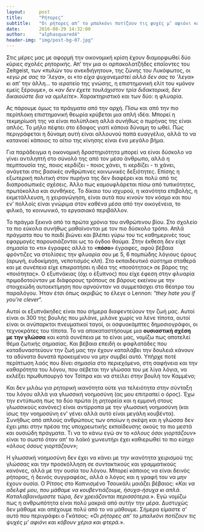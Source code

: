 ```yaml
---
layout:     post
title:      "Ρήτορες"
subtitle:   "Οι ρήτορες απ’ το μπαλκόνι ποτίζουν τις ψυχές μ’ αφιόνι και κόβουν χέρια και φτερά."
date:       2016-08-29 14:32:00
author:     "alphasquared4"
header-img: "img/post-bg-07.jpg"
---
```


Στις μέρες μας με αφορμή την οικονομική κρίση έχουν διαμορφωθεί δύο κύριες σχολές ρητορικής. Απ’ την μια οι αρπακολατζήδες επαΐοντες του Zeitgeist, των «πυλών του ανεκδιήγητου», της ζώνης του Λυκόφωτος, οι «*εγώ ρε σας το ’λεγα*», οι «*το είχα ψυχανεμιστεί αλλά δεν σας το ’λεγα*» κι απ’ την άλλη... το ιερατείο της γνώσης, η επιστημονική ελίτ του «μόνον εμείς ξέρουμε», οι «*αν δεν έχετε τουλάχιστον τρία διδακτορικά, δεν δικαιούστε δια να ομιλείτε*». Χαρακτηριστικό και των δύο: η φλυαρία.

Ας πάρουμε όμως τα πράγματα από την αρχή. Πίσω και από την πιο περίπλοκη επιστημονική θεωρία κρύβεται μια απλή ιδέα. Μπορεί η τεκμηρίωσή της να είναι πολύπλοκη αλλά συνήθως ο πυρήνας της είναι απλός. Το μήλο πέφτει στο έδαφος γιατί κάποια δύναμη το ωθεί. Πώς περιγράφεται η δύναμη αυτή είναι αλλουνού παπά ευαγγέλιο, αλλά το να κατανοεί κάποιος το αίτιο της κίνησης είναι ένα μεγάλο βήμα.

Για παράδειγμα η οικονομική δραστηριότητα μπορεί να είναι δύσκολο να γίνει αντιληπτή στο σύνολό της από τον μέσο άνθρωπο, αλλά η πεμπτουσία της, ποιος κερδίζει - ποιος χάνει, τι κερδίζει - τι χάνει, ανάγεται στις βασικές ανθρώπινες κοινωνικές δεξιότητες. Επίσης η εξωτερική πολιτική στον πυρήνα της δεν διαφέρει και πολύ από τις διαπροσωπικές σχέσεις. Άλλο πως καμουφλάρεται πίσω από τυπικότητες, πρωτόκολλα και συνθήκες. Το δίκαιο του ισχυρού, η ικανότητα επιβολής, η εκμετάλλευση, η χειραγώγηση, είναι αυτά που κινούν τον κόσμο και που εν’ πολλοίς είναι γνώριμα στον καθένα μέσα από την οικογένεια, το φιλικό, το κοινωνικό, το εργασιακό περιβάλλον.

Το πράγμα ξεκινά από τα πρώτα χρόνια του ανθρώπινου βίου. Στο σχολείο τα πιο εύκολα συνήθως μαθαίνονται με τον πιο δύσκολο τρόπο. Απλά πράγματα που το παιδί βιώνει και βλέπει γύρω του τις καθημερινές τους εφαρμογές παρουσιάζονται ως το όγδοο θαύμα. Στην έκθεση δεν είχε σημασία το «τι» έγραφες αλλά το «**πόσο**» έγραφες, αφού βέβαια φρόντιζες να στολίσεις την φλυαρία σου με 5, 6 πομπώδης λόγιους όρους (αρωγή, ευδοκίμηση, νεποτισμός κλπ). Στο εκπαιδευτικό σύστημα σταθερά και με συνέπεια είχε επικρατήσει η ιδέα της «ποσότητας» σε βάρος της «ποιότητας». Ο εξυπνάκιας (όχι ο έξυπνος) που είχε έφεση στην φλυαρία πριμοδοτούνταν με διάφορους τρόπους σε βάρους εκείνου με την στοιχειώδη αυτοεκτίμηση που αρνούνταν να συμμετάσχει στο θέατρο του παραλόγου. Ήταν έτσι όπως ακριβώς το έλεγε ο Lennon: “*they hate you if you’re clever*”.

Αυτοί οι εξυπνάκηδες είναι που σήμερα διαφεντεύουν την ζωή μας. Αυτοί είναι οι 300 της βουλής που μιλάνε, μιλάνε χωρίς να λένε τίποτα, αυτοί είναι οι ανύπαρκτοι πνευματικοί ταγοί, οι οσφυοκάμπτες δημοσιογράφοι, οι τεχνοκράτες του τίποτα. Το να αποκαταστήσουμε μια **ουσιαστική σχέση με την γλώσσα** και κατά συνέπεια με το είναι μας, νομίζω πως αποτελεί θέμα ζωτικής σημασίας. Και βέβαια επειδή οι φαφλατάδες που καταδυναστεύουν την ζωή μας την έχουν καταλάβει την δουλειά κάνουν τα αδύνατα δυνατά προκειμένου να μην συμβεί αυτό. Υπήρχε ποτέ περίπτωση λαός που δίνει σημασία στο περιεχόμενο, στη σαφήνεια και την καθαρότητα του λόγου, που σέβεται την γλώσσα του με λίγα λόγια, να εκλέξει πρωθυπουργό τον Τσίπρα και να στείλει στην βουλή τον Καμμένο;

Και δεν μιλάω για ρητορική ικανότητα ούτε για τελειότητα στην σύνταξη του λόγου αλλά για γλωσσική νοημοσύνη (ας μου επιτραπεί ο όρος). Έχω την εντύπωση πως τα δύο πρώτα (η ρητορεία και η εμμονή στους γλωσσικούς κανόνες) είναι αντίρροπα με την γλωσσική νοημοσύνη (και ίσως την νοημοσύνη εν’ γένει αλλά αυτό είναι μεγάλη κουβέντα). Συνήθως από απλούς ανθρώπους των οποίων η σκέψη και η γλώσσα δεν έχει μπει στην πρέσα της υποχρεωτικής εκπαίδευσης ακούς τα πιο μεστά και ουσιώδη πράγματα. Τι να το κάνω εγώ αν το «*όλους όσοι γιορτάζουν*» είναι το σωστό όταν απ’ το λαϊκό χωνευτήρι έχει καθιερωθεί το πιο εύηχο «*όλους όσους γιορτάζουν*»;

Η γλωσσική νοημοσύνη δεν έχει να κάνει με την ικανότητα χειρισμού της γλώσσας και την προσκόλληση σε συντακτικούς και γραμματικούς κανόνες, αλλά με την ουσία του λόγου. Μπορεί κάποιος να είναι δεινός ρήτορας, ή δεινός συγγραφέας, αλλά ο λόγος και η γραφή του να μην έχουν ουσία. Ο Ρίτσος στο Καπνισμένο Τσουκάλι μοιάζει βέβαιος: «*Και να αδελφέ μου, που μάθαμε να κουβεντιάζουμε, ήσυχα-ήσυχα κι απλά. Καταλαβαινόμαστε τώρα, δεν χρειάζονται περισσότερα.*». Εγώ νομίζω πως η ανθρωπότητα είναι πολύ μακριά από αυτήν την μέρα. Δυστυχώς δεν μάθαμε και απέχουμε πολύ από το να μάθουμε. Σήμερα είμαστε σ’ αυτό που περιγράφει ο Γκάτσος: «*Οι ρήτορες απ’ το μπαλκόνι ποτίζουν τις ψυχές μ’ αφιόνι και κόβουν χέρια και φτερά.*».
